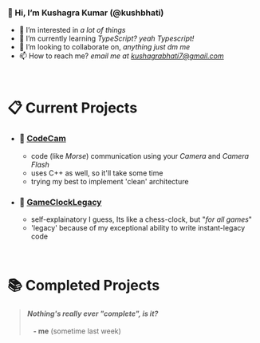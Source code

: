 ### 👋 Hi, I’m __Kushagra Kumar__ (@kushbhati)
- 👀 I’m interested in *a lot of things*
- 🌱 I’m currently learning *TypeScript? yeah Typescript!*
- 💞️ I’m looking to collaborate on, *anything just dm me*
- 📫 How to reach me? *email me at kushagrabhati7@gmail.com*

&nbsp;&nbsp;
# 📋 Current Projects

- ### 📌 [CodeCam](https://github.com/kushbhati/CodeCam)
  - code (like *Morse*) communication using your *Camera* and *Camera Flash*
  - uses C++ as well, so it'll take some time
  - trying my best to implement 'clean' architecture
  
- ### 📌 [GameClockLegacy](https://github.com/kushbhati/GameClockLegacy)
  - self-explainatory I guess, Its like a chess-clock, but "*for all games*"
  - 'legacy' because of my exceptional ability to write instant-legacy code

&nbsp;&nbsp;
# 📚 Completed Projects
>#### *Nothing's really ever "complete", is it?*
>&nbsp;&nbsp; __- me__ (sometime last week)
